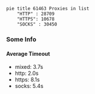 
```mermaid
pie title 61463 Proxies in list
    "HTTP" : 28709
    "HTTPS": 10678
    "SOCKS" : 30450
```

### Some Info
#### Average Timeout

- mixed: 3.7s
- http: 2.0s
- https: 8.1s
- socks: 5.4s